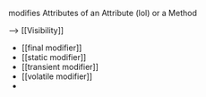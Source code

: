 modifies Attributes of an Attribute (lol) or a Method

--> [[Visibility]]


- [[final modifier]]
- [[static modifier]]
- [[transient modifier]]
- [[volatile modifier]]
- 

